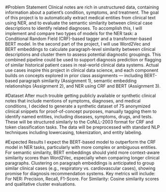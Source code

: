 #Problem Statement
Clinical notes are rich in unstructured data, containing information about a patient’s condition, symptoms, and treatment. The goal of this project is to automatically extract medical entities from clinical text using NER, and to evaluate the semantic similarity between clinical case descriptions to identify related diagnoses.
To accomplish this, I will implement and compare two types of models for the NER task: a Conditional Random Field (CRF)-based tagger and a transformer-based BERT model. In the second part of the project, I will use Word2Vec and BERT embeddings to calculate paragraph-level similarity between clinical descriptions and cluster them to assess potential diagnostic groupings. This combined pipeline could be used to support diagnosis prediction or flagging of similar historical patient cases in real-world clinical data systems.
Actual use cases inspire this project in clinical data science, and each component builds on concepts explored in prior class assignments — including BERT-based paragraph similarity (Assignment 1), semantic embedding relationships (Assignment 2), and NER using CRF and BERT (Assignment 3).

#Dataset
After much trouble getting publicly available or synthetic clinical notes that include mentions of symptoms, diagnoses, and medical conditions, I decided to generate a synthetic dataset of 75 anonymized clinical snippets for proof-of-concept purposes, manually tagging them to identify named entities, including diseases, symptoms, drugs, and tests. These will be structured similarly to the CoNLL-2003 format for CRF and token classification tasks.
The data will be preprocessed with standard NLP techniques including lowercasing, tokenization, and entity labeling.

#Expected Results
I expect the BERT-based model to outperform the CRF model in NER tasks, particularly with more complex or ambiguous entities. For semantic similarity, BERT embeddings should yield more context-aware similarity scores than Word2Vec, especially when comparing longer clinical paragraphs. Clustering on paragraph embeddings is anticipated to group similar clinical cases (e.g., respiratory vs. cardiovascular cases), showing promise for diagnosis recommendation systems.
Key metrics will include:
For NER: Precision, Recall, F1-Score.
For Similarity: Cosine similarity scores and qualitative cluster evaluations.
